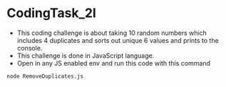 # CodingTask_2I


* This coding challenge is about taking 10 random numbers which includes 4 duplicates and sorts out unique 6 values and prints to the console.
* This challenge is done in JavaScript language.
* Open in any JS enabled env and run this code with this command

 ```node RemoveDuplicates.js```
